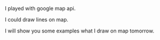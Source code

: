 I played with google map api.

I could draw lines on map.

I will show you some examples what I draw on map tomorrow.